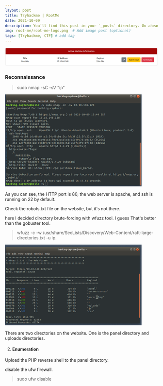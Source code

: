```yaml
---
layout: post
title: Tryhackme | RootMe
date: 2021-10-09
description: You’ll find this post in your `_posts` directory. Go ahead and edit it and re-build the site to see your changes. # Add post description (optional)
img: root-me/root-me-logo.png  # Add image post (optional)
tags: [Tryhackme, CTF] # add tag
---
```

<p align="center">
  <img src="/assets/img/root-me/init.png" width="1200"/>
 </p>
   
### Reconnaissance 
 
 > sudo nmap -sC -sV "ip"
 
 <img src="/assets/img/root-me/nmap.png" width="450"/> 
   
As you can see, the HTTP port is 80, the web server is apache, and ssh is running on 22 by default.
 
Check the robots.txt file on the website, but it's not there.

 here I decided directory brute-forcing with wfuzz tool. I guess That's better than the gobuster tool.
 
 >  wfuzz -c -w /usr/share/SecLists/Discovery/Web-Content/raft-large-directories.txt -u ip.
 
 <img src="/assets/img/root-me/wfuzz.png" width="450"/>
 
 There are two directories on the website. One is the panel directory and uploads directories.

2. #### Enumeration
  
  Upload the PHP reverse shell to the panel directory.
  
disable the ufw firewall.
  > sudo ufw disable

